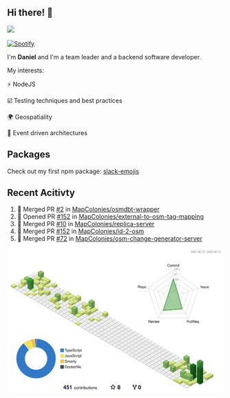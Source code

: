 ## Hi there! 👋

<p>
  <img src="https://github-readme-stats.vercel.app/api?username=syncush&theme=tokyonight">
</p>

[![Spotify](https://novatorem-rust.vercel.app/api/spotify)](https://open.spotify.com/user/syncush)

I'm **Daniel** and I'm a team leader and a backend software developer.

My interests:

⚡ NodeJS

☑️ Testing techniques and best practices

🌍 Geospatiality

🧠 Event driven architectures

## Packages
Check out my first npm package: [slack-emojis](https://www.npmjs.com/package/slack-emojis)

## Recent Acitivty
<!--START_SECTION:activity-->
1. 🎉 Merged PR [#2](https://github.com/MapColonies/osmdbt-wrapper/pull/2) in [MapColonies/osmdbt-wrapper](https://github.com/MapColonies/osmdbt-wrapper)
2. 💪 Opened PR [#152](https://github.com/MapColonies/external-to-osm-tag-mapping/pull/152) in [MapColonies/external-to-osm-tag-mapping](https://github.com/MapColonies/external-to-osm-tag-mapping)
3. 🎉 Merged PR [#10](https://github.com/MapColonies/replica-server/pull/10) in [MapColonies/replica-server](https://github.com/MapColonies/replica-server)
4. 🎉 Merged PR [#152](https://github.com/MapColonies/id-2-osm/pull/152) in [MapColonies/id-2-osm](https://github.com/MapColonies/id-2-osm)
5. 🎉 Merged PR [#72](https://github.com/MapColonies/osm-change-generator-server/pull/72) in [MapColonies/osm-change-generator-server](https://github.com/MapColonies/osm-change-generator-server)
<!--END_SECTION:activity-->

![contrib](./profile-3d-contrib/profile-green-animate.svg)
